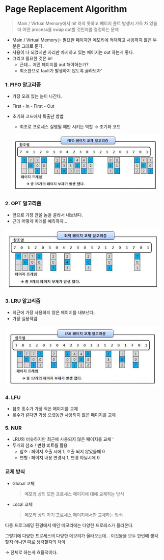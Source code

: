 # Page Replacement Algorithm

> Main / Virtual Memory에서 hit 하지 못하고 페이지 폴트 발생시 가득 차 있을 때 어떤 process를 swap out할 것인지를 결정하는 문제
> 

- Main / Virtual Memory는 필요한 페이지만 메모리에 적재하고 사용하지 않은 부분은 그대로 둔다.
- 사용이 다 되었지만 자리만 차지하고 있는 페이지는 out 하는게 좋다.
- 그리고 필요한 것은 in!
    - 근데… 어떤 페이지를 out 해야하는가?
    - 최소한으로 fault가 발생하지 않도록 골라보자’

### 1. FIFO 알고리즘

- 가장 오래 있는 놈이 나간다.
- First - In - First - Out
- 초기화 코드에서 특출난 방법
    - 최초로 프로세스 실행될 때만 시키는 역할 → 초기화 코드
    
    ![Untitled](Page%20Replacement%20Algorithm%20634b62471ad24186888ef41cea009f29/Untitled.png)
    

### 2. OPT 알고리즘

- 앞으로 가장 안쓸 놈을 골라서 내보낸다.
- 근데 어떻게 미래를 예측하지…

![Untitled](Page%20Replacement%20Algorithm%20634b62471ad24186888ef41cea009f29/Untitled%201.png)

### 3. LRU 알고리즘

- 최근에 가장 사용하지 않은 페이지를 내보낸다.
- 가장 실용적임

![Untitled](Page%20Replacement%20Algorithm%20634b62471ad24186888ef41cea009f29/Untitled%202.png)

### 4. LFU

- 참조 횟수가 가장 적은 페이지를 교체
- 횟수가 같다면 가장 오랫동안 사용되지 않은 페이지를 교체

### 5. NUR

- LRU와 비슷하지만 최근에 사용되지 않은 페이지를 교체 ‘
- 두개의 참조 / 변형 비트를 활용
    - 참조 : 페이지 호출 시에 1, 호출 되지 않았을때 0
    - 변형 : 페이지 내용 변경시 1, 변경 아닐시에 0

### 교체 방식

- Global 교체
    
    > 메모리 상의 모든 프로세스 페이지에 대해 교체하는 방식
    > 
- Local 교체
    
    > 메모리 상의 자기 프로세스 페이지에서만 교체하는 방식
    > 

다중 프로그래밍 환경에서 메인 메모리에는 다양한 프로레스가 올라온다. 

그렇기에 다양한 프로세스의 다양한 메모리가 올라오는데… 이것들을 모두 한번에 생각할지 아니면 따로 생각할지의 차이

→ 전체로 하는게 효율적이다.